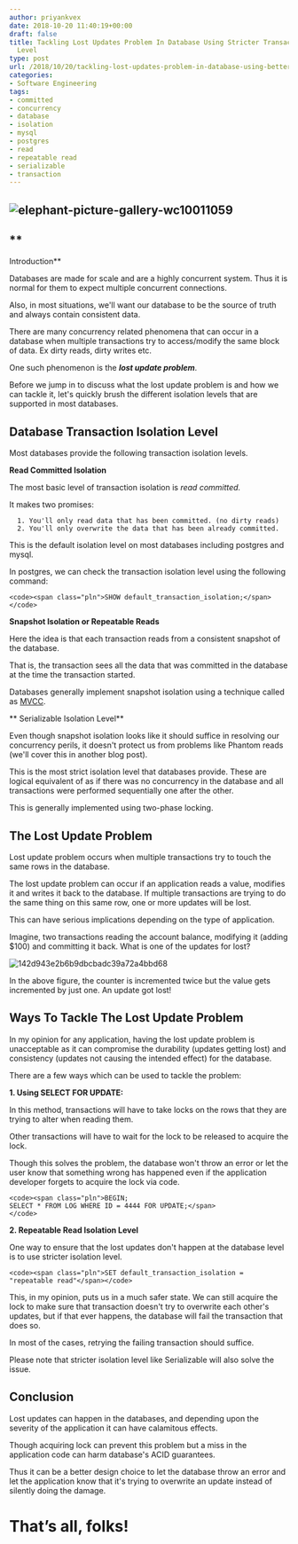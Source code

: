 ```yaml
---
author: priyankvex
date: 2018-10-20 11:40:19+00:00
draft: false
title: Tackling Lost Updates Problem In Database Using Stricter Transaction  Isolation
  Level
type: post
url: /2018/10/20/tackling-lost-updates-problem-in-database-using-better-isolation-level/
categories:
- Software Engineering
tags:
- committed
- concurrency
- database
- isolation
- mysql
- postgres
- read
- repeatable read
- serializable
- transaction
---
```


## ![elephant-picture-gallery-wc10011059](https://priyankvex.files.wordpress.com/2018/10/elephant-picture-gallery-wc10011059.jpg)





## **
Introduction**


Databases are made for scale and are a highly concurrent system. Thus it is normal for them to expect multiple concurrent connections.

Also, in most situations, we'll want our database to be the source of truth and always contain consistent data.

There are many concurrency related phenomena that can occur in a database when multiple transactions try to access/modify the same block of data. Ex dirty reads, dirty writes etc.

One such phenomenon is the _**lost update problem**_.

Before we jump in to discuss what the lost update problem is and how we can tackle it, let's quickly brush the different isolation levels that are supported in most databases.


### 




## **Database Transaction Isolation Level**


Most databases provide the following transaction isolation levels.

**Read Committed Isolation**

The most basic level of transaction isolation is _read committed._

It makes two promises:



	  1. You'll only read data that has been committed. (no dirty reads)
	  2. You'll only overwrite the data that has been already committed.

This is the default isolation level on most databases including postgres and mysql.

In postgres, we can check the transaction isolation level using the following command:




    
    <code><span class="pln">SHOW default_transaction_isolation;</span></code>











**Snapshot Isolation or Repeatable Reads**

Here the idea is that each transaction reads from a consistent snapshot of the database.

That is, the transaction sees all the data that was committed in the database at the time the transaction started.

Databases generally implement snapshot isolation using a technique called as [MVCC](https://en.wikipedia.org/wiki/Multiversion_concurrency_control).

**
Serializable Isolation Level**

Even though snapshot isolation looks like it should suffice in resolving our concurrency perils, it doesn't protect us from problems like Phantom reads (we'll cover this in another blog post).

This is the most strict isolation level that databases provide. These are logical equivalent of as if there was no concurrency in the database and all transactions were performed sequentially one after the other.

This is generally implemented using two-phase locking.


## 




## **The Lost Update Problem**


Lost update problem occurs when multiple transactions try to touch the same rows in the database.

The lost update problem can occur if an application reads a value, modifies it and writes it back to the database. If multiple transactions are trying to do the same thing on this same row, one or more updates will be lost.

This can have serious implications depending on the type of application.

Imagine, two transactions reading the account balance, modifying it (adding $100) and committing it back. What is one of the updates for lost?

![142d943e2b6b9dbcbadc39a72a4bbd68](https://priyankvex.files.wordpress.com/2018/10/142d943e2b6b9dbcbadc39a72a4bbd68.png)


In the above figure, the counter is incremented twice but the value gets incremented by just one. An update got lost!




## **Ways To Tackle The Lost Update Problem**


In my opinion for any application, having the lost update problem is unacceptable as it can compromise the durability (updates getting lost) and consistency (updates not causing the intended effect) for the database.

There are a few ways which can be used to tackle the problem:

**1. Using SELECT FOR UPDATE:**

In this method, transactions will have to take locks on the rows that they are trying to alter when reading them.

Other transactions will have to wait for the lock to be released to acquire the lock.

Though this solves the problem, the database won't throw an error or let the user know that something wrong has happened even if the application developer forgets to acquire the lock via code.




    
    <code><span class="pln">BEGIN;
    SELECT * FROM LOG WHERE ID = 4444 FOR UPDATE;</span>
    </code>














**2. Repeatable Read Isolation Level**

One way to ensure that the lost updates don't happen at the database level is to use stricter isolation level.




    
    <code><span class="pln">SET default_transaction_isolation = "repeatable read"</span></code>














This, in my opinion, puts us in a much safer state. We can still acquire the lock to make sure that transaction doesn't try to overwrite each other's updates, but if that ever happens, the database will fail the transaction that does so.

In most of the cases, retrying the failing transaction should suffice.

Please note that stricter isolation level like Serializable will also solve the issue.


## **Conclusion**


Lost updates can happen in the databases, and depending upon the severity of the application it can have calamitous effects.

Though acquiring lock can prevent this problem but a miss in the application code can harm database's ACID guarantees.

Thus it can be a better design choice to let the database throw an error and let the application know that it's trying to overwrite an update instead of silently doing the damage.




# That’s all, folks!



